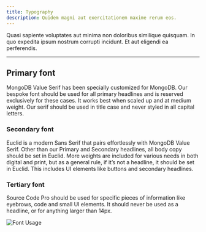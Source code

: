```yaml
---
title: Typography
description: Quidem magni aut exercitationem maxime rerum eos.
---
```


Quasi sapiente voluptates aut minima non doloribus similique quisquam. In quo expedita ipsum nostrum corrupti incidunt. Et aut eligendi ea perferendis.

---

## Primary font

MongoDB Value Serif has been specially customized for MongoDB. Our bespoke font should be used for all primary headlines and is reserved exclusively for these cases. It works best when scaled up and at medium weight. Our serif should be used in title case and never styled in all capital letters.

### Secondary font

Euclid is a modern Sans Serif that pairs effortlessly with MongoDB Value Serif. Other than our Primary and Secondary headlines, all body copy should be set in Euclid. More weights are included for various needs in both digital and print, but as a general rule, if it’s not a headline, it should be set in Euclid. This includes UI elements like buttons and secondary headlines.

### Tertiary font

Source Code Pro should be used for specific pieces of information like eyebrows, code and small UI elements. It should never be used as a headline, or for anything larger than 14px.

![Font Usage](/font-usage.png)
